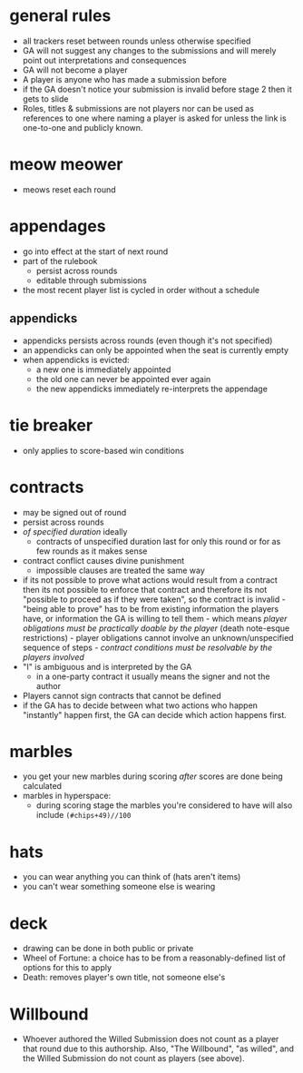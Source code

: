 # general rules
  - all trackers reset between rounds unless otherwise specified
  - GA will not suggest any changes to the submissions and will merely point out interpretations and consequences
  - GA will not become a player
  - A player is anyone who has made a submission before
  - if the GA doesn't notice your submission is invalid before stage 2 then it gets to slide
  - Roles, titles & submissions are not players nor can be used as references to one where naming a player is asked for unless the link is one-to-one and publicly known.
  
# meow meower
  - meows reset each round

# appendages
  - go into effect at the start of next round
  - part of the rulebook
    - persist across rounds
    - editable through submissions
  - the most recent player list is cycled in order without a schedule

## appendicks
  - appendicks persists across rounds (even though it's not specified)
  - an appendicks can only be appointed when the seat is currently empty
  - when appendicks is evicted:
    - a new one is immediately appointed
    - the old one can never be appointed ever again
    - the new appendicks immediately re-interprets the appendage

# tie breaker
  - only applies to score-based win conditions

# contracts
  - may be signed out of round
  - persist across rounds
  - *of specified duration* ideally
    - contracts of unspecified duration last for only this round or for as few rounds as it makes sense
  - contract conflict causes divine punishment
    - impossible clauses are treated the same way
  -  if its not possible to prove what actions would result from a contract then its not possible to enforce that contract and therefore its not "possible to proceed as if they were taken", so the contract is invalid
    - "being able to prove" has to be from existing information the players have, or information the GA is willing to tell them
    - which means *player obligations must be practically doable by the player* (death note-esque restrictions)
    - player obligations cannot involve an unknown/unspecified sequence of steps
    - *contract conditions must be resolvable by the players involved*
  - "I" is ambiguous and is interpreted by the GA
    - in a one-party contract it usually means the signer and not the author
  - Players cannot sign contracts that cannot be defined
  - if the GA has to decide between what two actions who happen "instantly" happen first, the GA can decide which action happens first. 

# marbles
  - you get your new marbles during scoring *after* scores are done being calculated
  - marbles in hyperspace:
    - during scoring stage the marbles you're considered to have will also include `(#chips+49)//100`

# hats
  - you can wear anything you can think of (hats aren't items)
  - you can't wear something someone else is wearing
  
# deck
- drawing can be done in both public or private
- Wheel of Fortune: a choice has to be from a reasonably-defined list of options for this to apply
- Death: removes player's own title, not someone else's

# Willbound
- Whoever authored the Willed Submission does not count as a player that round due to this authorship.  Also, "The Willbound", "as willed", and the Willed Submission do not count as players (see above).


